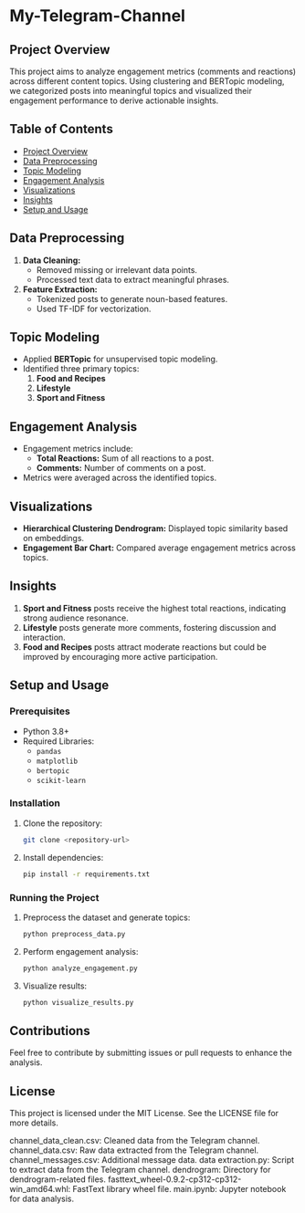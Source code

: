 # My-Telegram-Channel

## Project Overview
This project aims to analyze engagement metrics (comments and reactions) across different content topics. Using clustering and BERTopic modeling, we categorized posts into meaningful topics and visualized their engagement performance to derive actionable insights.

## Table of Contents
- [Project Overview](#project-overview)
- [Data Preprocessing](#data-preprocessing)
- [Topic Modeling](#topic-modeling)
- [Engagement Analysis](#engagement-analysis)
- [Visualizations](#visualizations)
- [Insights](#insights)
- [Setup and Usage](#setup-and-usage)

## Data Preprocessing
1. **Data Cleaning:**
   - Removed missing or irrelevant data points.
   - Processed text data to extract meaningful phrases.
2. **Feature Extraction:**
   - Tokenized posts to generate noun-based features.
   - Used TF-IDF for vectorization.

## Topic Modeling
- Applied **BERTopic** for unsupervised topic modeling.
- Identified three primary topics:
  1. **Food and Recipes**
  2. **Lifestyle**
  3. **Sport and Fitness**

## Engagement Analysis
- Engagement metrics include:
  - **Total Reactions:** Sum of all reactions to a post.
  - **Comments:** Number of comments on a post.
- Metrics were averaged across the identified topics.

## Visualizations
- **Hierarchical Clustering Dendrogram:** Displayed topic similarity based on embeddings.
- **Engagement Bar Chart:** Compared average engagement metrics across topics.

## Insights
1. **Sport and Fitness** posts receive the highest total reactions, indicating strong audience resonance.
2. **Lifestyle** posts generate more comments, fostering discussion and interaction.
3. **Food and Recipes** posts attract moderate reactions but could be improved by encouraging more active participation.

## Setup and Usage
### Prerequisites
- Python 3.8+
- Required Libraries:
  - `pandas`
  - `matplotlib`
  - `bertopic`
  - `scikit-learn`

### Installation
1. Clone the repository:
   ```bash
   git clone <repository-url>
   ```
2. Install dependencies:
   ```bash
   pip install -r requirements.txt
   ```

### Running the Project
1. Preprocess the dataset and generate topics:
   ```python
   python preprocess_data.py
   ```
2. Perform engagement analysis:
   ```python
   python analyze_engagement.py
   ```
3. Visualize results:
   ```python
   python visualize_results.py
   ```

## Contributions
Feel free to contribute by submitting issues or pull requests to enhance the analysis.

## License
This project is licensed under the MIT License. See the LICENSE file for more details.

channel_data_clean.csv: Cleaned data from the Telegram channel.
channel_data.csv: Raw data extracted from the Telegram channel.
channel_messages.csv: Additional message data.
data extraction.py: Script to extract data from the Telegram channel.
dendrogram: Directory for dendrogram-related files.
fasttext_wheel-0.9.2-cp312-cp312-win_amd64.whl: FastText library wheel file.
main.ipynb: Jupyter notebook for data analysis.
